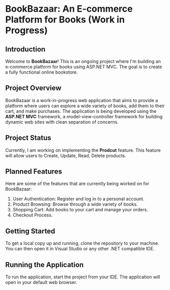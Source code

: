 # BookBazaar: An E-commerce Platform for Books (Work in Progress)

## Introduction

Welcome to **BookBazaar**! This is an ongoing project where I'm building an e-commerce platform for books using ASP.NET MVC. The goal is to create a fully functional online bookstore.

## Project Overview

BookBazaar is a work-in-progress web application that aims to provide a platform where users can explore a wide variety of books, add them to their cart, and make purchases. The application is being developed using the **ASP.NET MVC** framework, a model-view-controller framework for building dynamic web sites with clean separation of concerns.

## Project Status

Currently, I am working on implementing the **Prodcut** feature. This feature will allow users to Create, Update, Read, Delete products.

## Planned Features

Here are some of the features that are currently being worked on for BookBazaar:

1. User Authentication: Register and log in to a personal account.
2. Product Browsing: Browse through a wide variety of books.
3. Shopping Cart: Add books to your cart and manage your orders.
4. Checkout Process.

## Getting Started

To get a local copy up and running, clone the repository to your machine. You can then open it in Visual Studio or any other .NET compatible IDE. 

## Running the Application

To run the application, start the project from your IDE. The application will open in your default web browser.



